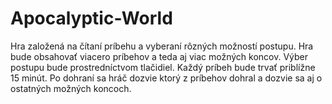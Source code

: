 # Apocalyptic-World
Hra založená na čítaní príbehu a vyberaní rôzných možností postupu.  Hra bude obsahovať viacero príbehov a teda aj viac možných koncov. Výber postupu bude prostredníctvom tlačidiel. Každý príbeh bude trvať priblížne 15 minút. Po dohraní sa hráč dozvie ktorý z príbehov dohral a dozvie sa aj o ostatných možných koncoch.
